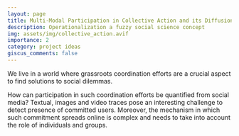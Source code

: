 ```yaml
---
layout: page
title: Multi-Modal Participation in Collective Action and its Diffusion
description: Operationalization a fuzzy social science concept
img: assets/img/collective_action.avif
importance: 2
category: project ideas
giscus_comments: false
---
```


We live in a world where grassroots coordination efforts are a crucial aspect to find solutions to social dilemmas. 

How can participation in such coordination efforts be quantified from social media? Textual, images and video traces pose an interesting challenge to detect presence of committed users. Moreover, the mechanism in which such commitment spreads online is complex and needs to take into account the role of individuals and groups.